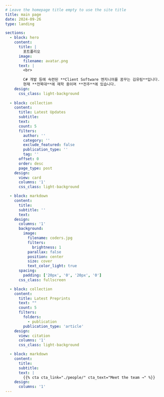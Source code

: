 ```yaml
---
# Leave the homepage title empty to use the site title
title: main page
date: 2024-09-26
type: landing

sections:
  - block: hero
    content:
      title: |
        포트폴리오
      image:
        filename: avatar.png
      text: |
        <br>
        
        C# 개발 등에 숙련된 **Client Software 엔지니어를 꿈꾸는 김유림**입니다. 
        현재 **전북대**에 재학 중이며 **전주**에 있습니다.
    design:
      css_class: light-background 
  
  - block: collection
    content:
      title: Latest Updates
      subtitle:
      text:
      count: 5
      filters:
        author: ''
        category: ''
        exclude_featured: false
        publication_type: ''
        tag: ''
      offset: 0
      order: desc
      page_type: post
    design:
      view: card
      columns: '1'
      css_class: light-background

  - block: markdown
    content:
      title:
      subtitle: ''
      text:
    design:
      columns: '1'
      background:
        image: 
          filename: coders.jpg
          filters:
            brightness: 1
          parallax: false
          position: center
          size: cover
          text_color_light: true
      spacing:
        padding: ['20px', '0', '20px', '0']
      css_class: fullscreen

  - block: collection
    content:
      title: Latest Preprints
      text: ""
      count: 5
      filters:
        folders:
          - publication
        publication_type: 'article'
    design:
      view: citation
      columns: '1'
      css_class: light-background

  - block: markdown
    content:
      title:
      subtitle:
      text: |
        {{% cta cta_link="./people/" cta_text="Meet the team →" %}}
    design:
      columns: '1'
---
```

